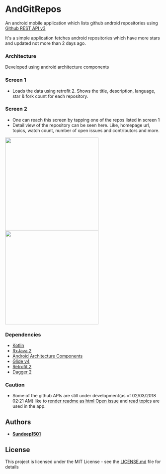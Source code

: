 # AndGitRepos
An android mobile application which lists github android repositories using [Github REST API v3](https://developer.github.com/v3/search/)

It's a simple application fetches android repositories which have more stars and updated not more than 2 days ago.

### Architecture
Developed using android architecture components

### Screen 1
- Loads the data using retrofit 2. Shows the title, description, language, star & fork count for each repository.

### Screen 2
- One can reach this screen by tapping one of the repos listed in screen 1
- Detail view of the repository can be seen here. Like, homepage url, topics, watch count, number of open issues and contributors and more.

<img src="../master/screenshots/device-2018-03-02-013719.png" width="300"> <img src="../master/screenshots/device-2018-03-02-013757.png" width="300">

### Dependencies
- [Kotlin](https://developer.android.com/kotlin/index.html)
- [RxJava 2](https://github.com/ReactiveX/RxJava)
- [Android Architecture Components](https://developer.android.com/topic/libraries/architecture/index.html)
- [Glide v4](https://bumptech.github.io/glide/)
- [Retrofit 2](http://square.github.io/retrofit/)
- [Dagger 2](https://github.com/google/dagger)

### Caution
- Some of the github APIs are still under development(as of 02/03/2018 02:21 AM) like to [render readme as html Open issue](https://github.com/google/go-github/issues/727) and [read topics](https://developer.github.com/v3/repos/#list-all-topics-for-a-repository) are used in the app.

## Authors

* [**Sundeep1501**](https://github.com/Sundeep1501)

## License

This project is licensed under the MIT License - see the [LICENSE.md](LICENSE.md) file for details
